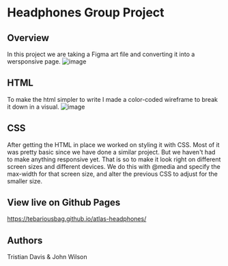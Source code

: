 # Headphones Group Project

## Overview
In this project we are taking a Figma art file and converting it into a wersponsive page.
![image](https://github.com/user-attachments/assets/ae69551f-e2c9-49e1-b371-523a4324f905)


## HTML
To make the html simpler to write I made a color-coded wireframe to break it down in a visual.
![image](https://github.com/user-attachments/assets/84dcc011-c453-4b02-8691-211913a47d65)

## CSS
After getting the HTML in place we worked on styling it with CSS. Most of it was pretty basic since we have done a similar project. But we haven't had to make anything responsive yet. That is so to make it look right on different screen sizes and different devices. We do this with @media and specify the max-width for that screen size, and alter the previous CSS to adjust for the smaller size.

## View live on Github Pages
https://tebariousbag.github.io/atlas-headphones/

## Authors
Tristian Davis &
John Wilson
